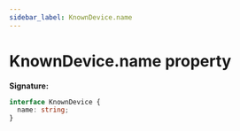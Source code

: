 ```yaml
---
sidebar_label: KnownDevice.name
---
```


# KnownDevice.name property

**Signature:**

```typescript
interface KnownDevice {
  name: string;
}
```
